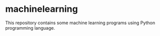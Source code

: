# machinelearning
This repository contains some machine learning programs using Python programming language.
